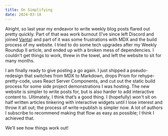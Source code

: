 ```yaml
---
title: On Simplifying
date: 2024-03-10
---
```


Alright, so last year my endeavor to write weekly blog posts flared out pretty quickly. Part of that was work burnout (I’ve since left Discord and joined [Vanta](https://vanta.com)) and part of it was some frustrations with MDX and the build process of my website. I tried to do some tech upgrades after my Weekly Roundup II article, and ended up with a broken mess of dependencies. I couldn't get things to work, threw in the towel, and left the website to sit for many months.

I am finally ready to give posting a go again. I just shipped a pseudo-redesign that switches from MDX to Markdown, drops Prism for rehype-pretty-code, uses React Server Components, and cut out the static build process for some side project demonstrations I was hosting. The new website is simpler to write posts for, but is also harder to add interactive content to. Ultimately, I think that’s a good thing. I (hopefully) won't sit on half written articles tinkering with interactive widgets until I lose interest and throw it all out; the process of write->publish is simpler now. A lot of authors I subscribe to recommend making that flow as easy as possible; I think I achieved that.

We’ll see how things work out!
